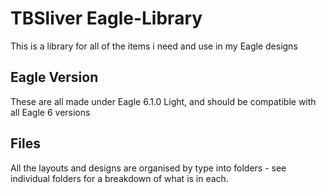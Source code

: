 # TBSliver Eagle-Library #

This is a library for all of the items i need and use in my Eagle designs

## Eagle Version ##

These are all made under Eagle 6.1.0 Light, and should be compatible with all Eagle 6 versions

## Files ##

All the layouts and designs are organised by type into folders - see individual
folders for a breakdown of what is in each.
